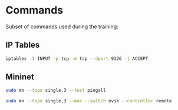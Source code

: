 # Commands

Subset of commands used during the training:

## IP Tables

```bash
iptables -I INPUT -p tcp -m tcp --dport 9126 -j ACCEPT
```

## Mininet

```bash
sudo mn --topo single,3 --test pingall

sudo mn --topo single,3 --mac --switch ovsk --controller remote
```
